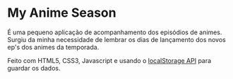 # My Anime Season
É uma pequeno aplicação de acompanhamento dos episódios de animes. Surgiu da minha necessidade de lembrar os dias de lançamento dos novos ep's dos animes da temporada.

Feito com HTML5, CSS3, Javascript e usando o [localStorage API](https://developer.mozilla.org/pt-BR/docs/Web/API/Window/Window.localStorage) para guardar os dados.
